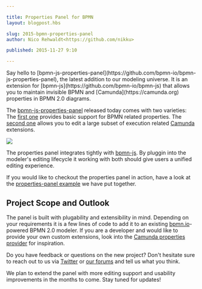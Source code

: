 ```yaml
---

title: Properties Panel for BPMN
layout: blogpost.hbs

slug: 2015-bpmn-properties-panel
author: Nico Rehwaldt<https://github.com/nikku>

published: 2015-11-27 9:10

---
```



<p class="introduction">
  Say hello to [bpmn-js-properties-panel](https://github.com/bpmn-io/bpmn-js-properties-panel), the latest addition to our modeling universe. It is an extension for [bpmn-js](https://github.com/bpmn-io/bpmn-js) that allows you to maintain invisible BPMN and [Camunda](https://camunda.org) properties in BPMN 2.0 diagrams.
</p>

<!-- continue -->

The [bpmn-js-properties-panel](https://github.com/bpmn-js-properties-panel) released today comes with two varieties: The [first one](https://github.com/bpmn-io/bpmn-js-properties-panel/tree/master/lib/provider/bpmn) provides basic support for BPMN related properties. The [second one](https://github.com/bpmn-io/bpmn-js-properties-panel/tree/master/lib/provider/camunda) allows you to edit a large subset of execution related [Camunda](https://camunda.org) extensions.

<div class="figure no-border">
  <a href="https://github.com/bpmn-io/bpmn-js-properties-panel">
    <img src="{{ assets }}/attachments/blog/2015/013-properties-panel.png">
  </a>
</div>


The properties panel integrates tightly with [bpmn-js](https://github.com/bpmn-io/bpmn-js). By pluggin into the modeler's editing lifecycle it working with both should give users a unified editing experience.

If you would like to checkout the properties panel in action, have a look at the [properties-panel example](https://github.com/bpmn-io/bpmn-js-examples/tree/properties-panel) we have put together.


## Project Scope and Outlook

The panel is built with plugability and extensibility in mind. Depending on your requirements it is a few lines of code to add it to an existing [bpmn.io](http://bpmn.io)-powered BPMN 2.0 modeler. If you are a developer and would like to provide your own custom extensions, look into the [Camunda properties provider](https://github.com/bpmn-io/bpmn-js-properties-panel/tree/master/lib/provider/camunda) for inspiration.

Do you have feedback or questions on the new project? Don't hesitate sure to reach out to us via [Twitter](https://twitter.com/bpmn_io) or [our forums](https://forum.bpmn.io) and tell us what you think.

We plan to extend the panel with more editing support and usability improvements in the months to come. Stay tuned for updates!
